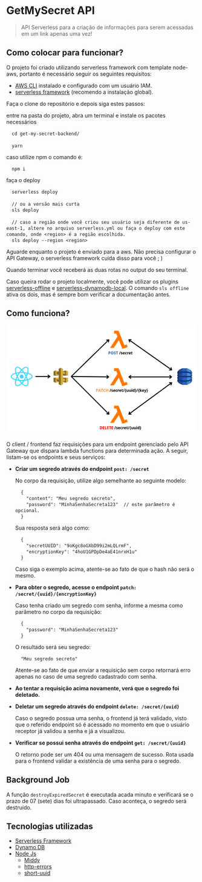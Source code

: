 # GetMySecret API

> API Serverless para a criação de informações para serem acessadas em um link apenas uma vez!

## Como colocar para funcionar?

O projeto foi criado utilizando serverless framework com template node-aws, portanto é necessário seguir os seguintes requisitos:

- [AWS CLI](https://docs.aws.amazon.com/pt_br/cli/latest/userguide/getting-started-install.html) instalado e configurado com um usuário IAM.
- [serverless framework](https://www.serverless.com/framework/docs/getting-started) (recomendo a instalação global).

Faça o clone do repositório e depois siga estes passos:

entre na pasta do projeto, abra um terminal e instale os pacotes necessários
```
  cd get-my-secret-backend/

  yarn
```
 caso utilize npm o comando é:
```
  npm i
```

faça o deploy
```
  serverless deploy

  // ou a versão mais curta
  sls deploy

  // caso a região onde você criou seu usuário seja diferente de us-east-1, altere no arquivo serverless.yml ou faça o deploy com este comando, onde <region> é a região escolhida.
  sls deploy --region <region>
```

Aguarde enquanto o projeto é enviado para a aws. Não precisa configurar o API Gateway, o serverless framework cuida disso para você ; )

Quando terminar você receberá as duas rotas no output do seu terminal.

Caso queira rodar o projeto localmente, você pode utilizar os plugins [serverless-offline](https://www.serverless.com/plugins/serverless-offline) e [serverless-dynamodb-local](https://www.serverless.com/plugins/serverless-dynamodb-local). O comando `sls offline` ativa os dois, mas é sempre bom verificar a documentação antes.

## Como funciona?

![API Serverless Bootcamp](/images/api_bootcamp.png)

O client / frontend faz requisições para um endpoint gerenciado pelo API Gateway que dispara lambda functions para determinada ação. A seguir, listam-se os endpoints e seus serviços:

- **Criar um segredo através do endpoint `post: /secret`**

  No corpo da requisição, utilize algo semelhante ao seguinte modelo:
  ```
    {
      "content": "Meu segredo secreto",
      "password": "MinhaSenhaSecreta123"  // este parâmetro é opcional.
    }
  ```

  Sua resposta será algo como:
  ```
    {
      "secretUUID": "9oKgc8oGXbD99i2mLQLrmF",
      "encryptionKey": "4hoU1GPDpDe4aE41nrxH1u"
    }
  ```
  Caso siga o exemplo acima, atente-se ao fato de que o hash não será o mesmo.

- **Para obter o segredo, acesse o endpoint `patch: /secret/{uuid}/{encryptionKey}`**

  Caso tenha criado um segredo com senha, informe a mesma como parâmetro no corpo da requisição:
  ```
    {
      "password": "MinhaSenhaSecreta123"
    }
  ```
  O resultado será seu segredo:
  ```
    "Meu segredo secreto"
  ```

  Atente-se ao fato de que enviar a requisição sem corpo retornará erro apenas no caso de uma segredo cadastrado com senha.

- **Ao tentar a requisição acima novamente, verá que o segredo foi deletado.**

- **Deletar um segredo através do endpoint `delete: /secret/{uuid}`**

  Caso o segredo possua uma senha, o frontend já terá validado, visto que o referido endpoint só é acessado no momento em que o usuário receptor já validou a senha e já a visualizou.

- **Verificar se possui senha através do endpoint `get: /secret/{uuid}`**

  O retorno pode ser um 404 ou uma mensagem de sucesso. Rota usada para o frontend validar a existência de uma senha para o segredo.

## Background Job

A função `destroyExpiredSecret` é executada acada minuto e verificará se o prazo de 07 (sete) dias foi ultrapassado. Caso aconteça, o segredo será destruído.

## Tecnologias utilizadas

- [Serverless Framework](https://www.serverless.com/)
- [Dynamo DB](https://aws.amazon.com/pt/dynamodb/)
- [Node Js](https://nodejs.org/en/)
  - [Middy](https://middy.js.org/)
  - [http-errors](https://www.npmjs.com/package/http-errors)
  - [short-uuid](https://www.npmjs.com/package/short-uuid)
